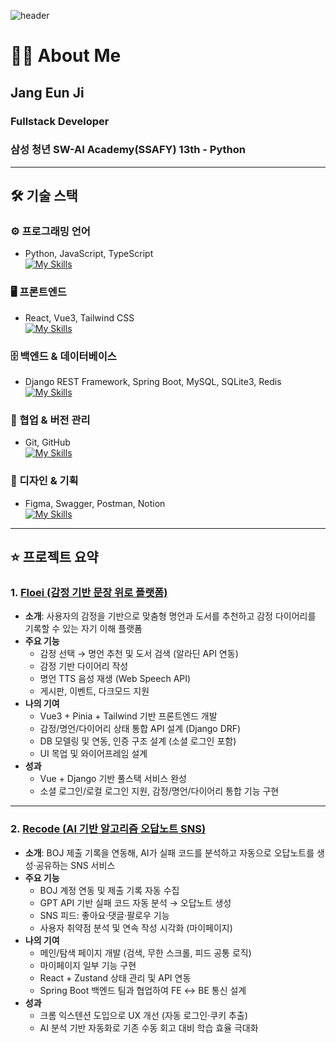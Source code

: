 ![header](https://capsule-render.vercel.app/api?type=waving&color=53d0d9&,add8e6&height=200&section=header&text=Welcome%20to%20Eunji's%20GitHub%20&fontSize=40&fontColor=ffffff&fontAlign=40&fontAlignY=40)

# 💁🏻 About Me
## Jang Eun Ji
### Fullstack Developer
### 삼성 청년 SW-AI Academy(SSAFY) 13th - Python

---

## 🛠️ 기술 스택
### ⚙️ 프로그래밍 언어
- Python, JavaScript, TypeScript  
[![My Skills](https://skillicons.dev/icons?i=python,js,ts)](https://skillicons.dev)

### 🖥️ 프론트엔드
- React, Vue3, Tailwind CSS  
[![My Skills](https://skillicons.dev/icons?i=react,vue,tailwind)](https://skillicons.dev)

### 🗄️ 백엔드 & 데이터베이스
- Django REST Framework, Spring Boot, MySQL, SQLite3, Redis  
[![My Skills](https://skillicons.dev/icons?i=django,spring,mysql)](https://skillicons.dev)

### 🤝 협업 & 버전 관리
- Git, GitHub  
[![My Skills](https://skillicons.dev/icons?i=git,github)](https://skillicons.dev)

### 🎨 디자인 & 기획
- Figma, Swagger, Postman, Notion  
[![My Skills](https://skillicons.dev/icons?i=figma)](https://skillicons.dev)

---

## ⭐ 프로젝트 요약

### 1. [Floei (감정 기반 문장 위로 플랫폼)](https://github.com/junghyun0729/Floei)
- **소개**: 사용자의 감정을 기반으로 맞춤형 명언과 도서를 추천하고 감정 다이어리를 기록할 수 있는 자기 이해 플랫폼
- **주요 기능**  
  - 감정 선택 → 명언 추천 및 도서 검색 (알라딘 API 연동)  
  - 감정 기반 다이어리 작성  
  - 명언 TTS 음성 재생 (Web Speech API)  
  - 게시판, 이벤트, 다크모드 지원  
- **나의 기여**  
  - Vue3 + Pinia + Tailwind 기반 프론트엔드 개발  
  - 감정/명언/다이어리 상태 통합 API 설계 (Django DRF)  
  - DB 모델링 및 연동, 인증 구조 설계 (소셜 로그인 포함)  
  - UI 목업 및 와이어프레임 설계
- **성과**  
  - Vue + Django 기반 풀스택 서비스 완성
  - 소셜 로그인/로컬 로그인 지원, 감정/명언/다이어리 통합 기능 구현

---

### 2. [Recode (AI 기반 알고리즘 오답노트 SNS)](https://github.com/eunji1340/recode)
- **소개**: BOJ 제출 기록을 연동해, AI가 실패 코드를 분석하고 자동으로 오답노트를 생성·공유하는 SNS 서비스
- **주요 기능**  
  - BOJ 계정 연동 및 제출 기록 자동 수집  
  - GPT API 기반 실패 코드 자동 분석 → 오답노트 생성  
  - SNS 피드: 좋아요·댓글·팔로우 기능  
  - 사용자 취약점 분석 및 연속 작성 시각화 (마이페이지)  
- **나의 기여**  
  - 메인/탐색 페이지 개발 (검색, 무한 스크롤, 피드 공통 로직)  
  - 마이페이지 일부 기능 구현  
  - React + Zustand 상태 관리 및 API 연동  
  - Spring Boot 백엔드 팀과 협업하여 FE ↔ BE 통신 설계  
- **성과**  
  - 크롬 익스텐션 도입으로 UX 개선 (자동 로그인·쿠키 추출)  
  - AI 분석 기반 자동화로 기존 수동 회고 대비 학습 효율 극대화
